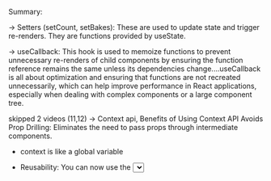 Summary:

-> Setters (setCount, setBakes): These are used to update state and trigger re-renders. They are functions provided by useState.

-> useCallback: This hook is used to memoize functions to prevent unnecessary re-renders of child components by ensuring the function reference remains the same unless its dependencies change....useCallback is all about optimization and ensuring that functions are not recreated unnecessarily, which can help improve performance in React applications, especially when dealing with complex components or a large component tree.

skipped 2 videos (11,12)
-> Context api, Benefits of Using Context API
Avoids Prop Drilling: Eliminates the need to pass props through intermediate components.

- context is like a global variable









- Reusability: You can now use the <Select> component wherever you need a dropdown.

